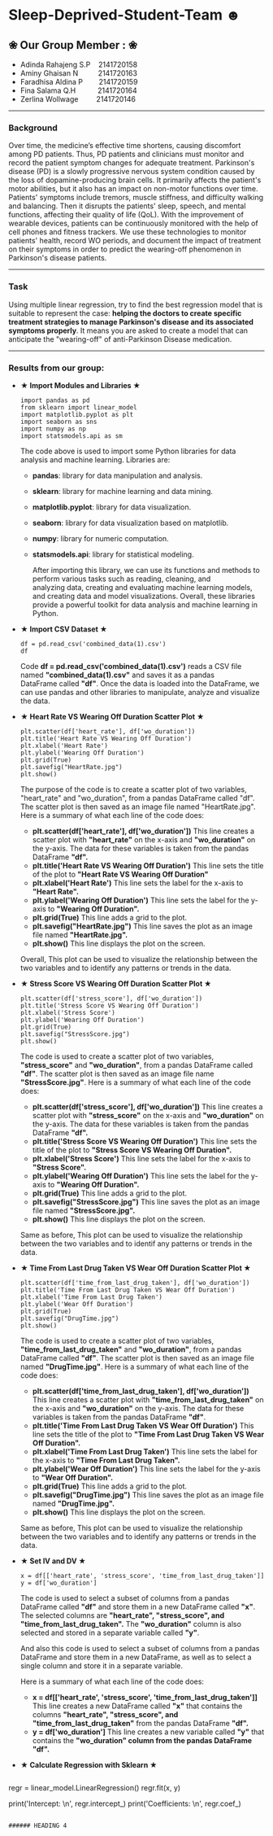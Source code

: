 # Sleep-Deprived-Student-Team ☻

## ❀ Our Group Member : ❀
- Adinda Rahajeng S.P &nbsp;&nbsp;&nbsp;2141720158
- Aminy Ghaisan N &nbsp;&nbsp;&nbsp;&nbsp;&nbsp;&nbsp;&nbsp;&nbsp; 2141720163
- Faradhisa Aldina P &nbsp;&nbsp;&nbsp;&nbsp;&nbsp;&nbsp;  2141720159
- Fina Salama Q.H &nbsp;&nbsp;&nbsp;&nbsp;&nbsp;&nbsp;&nbsp;&nbsp;&nbsp;  2141720164
- Zerlina Wollwage&nbsp;&nbsp;&nbsp;&nbsp;&nbsp;&nbsp;&nbsp;&nbsp; 2141720146
---
### Background
Over time, the medicine’s effective time shortens, causing discomfort among PD patients. Thus, PD patients and clinicians must monitor and record the patient symptom changes for adequate treatment. Parkinson's disease (PD) is a slowly progressive nervous system condition caused by the loss of dopamine-producing brain cells. It primarily affects the patient's motor abilities, but it also has an impact on non-motor functions over time. Patients' symptoms include tremors, muscle stiffness, and difficulty walking and balancing. Then it disrupts the patients' sleep, speech, and mental functions, affecting their quality of life (QoL). With the improvement of wearable devices, patients can be continuously monitored with the help of cell phones and fitness trackers. We use these technologies to monitor patients' health, record WO periods, and document the impact of treatment on their symptoms in order to predict the wearing-off phenomenon in Parkinson's disease patients.

---

### Task
Using multiple linear regression, try to find the best regression model that is suitable to represent the case: **helping the doctors to create specific treatment strategies to manage Parkinson's disease and its associated symptoms properly**. It means you are asked to create a model that can anticipate the "wearing-off" of anti-Parkinson Disease medication.

---
### Results from our group:
* **★ Import Modules and Libraries ★**
  &nbsp;&nbsp;
  ```
  import pandas as pd
  from sklearn import linear_model
  import matplotlib.pyplot as plt
  import seaborn as sns
  import numpy as np
  import statsmodels.api as sm
  ```
  The code above is used to import some Python libraries for data analysis and machine learning. Libraries are:
  * **pandas**: library for data manipulation and analysis.
  * **sklearn**: library for machine learning and data mining.
  * **matplotlib.pyplot**: library for data visualization.
  * **seaborn**: library for data visualization based on matplotlib.
  * **numpy**: library for numeric computation.
  * **statsmodels.api**: library for statistical modeling.

    After importing this library, we can use its functions and methods to perform various tasks such as reading, cleaning, and     
  analyzing data, creating and evaluating machine learning models, and creating data and model visualizations. Overall, these libraries 
  provide a powerful toolkit for data analysis and machine learning in Python.

* **★ Import CSV Dataset ★**
  &nbsp;&nbsp;
  ```
  df = pd.read_csv('combined_data(1).csv')
  df
  ```
  Code **df = pd.read_csv('combined_data(1).csv')** reads a CSV file named **"combined_data(1).csv"** and saves it as a pandas     
  DataFrame called **"df"**. Once the data is loaded into the DataFrame, we can use pandas and other libraries to manipulate, analyze 
  and visualize the data.

* **★ Heart Rate VS Wearing Off Duration Scatter Plot ★**
  &nbsp;&nbsp;
  ```
  plt.scatter(df['heart_rate'], df['wo_duration'])
  plt.title('Heart Rate VS Wearing Off Duration')
  plt.xlabel('Heart Rate')
  plt.ylabel('Wearing Off Duration')
  plt.grid(True)
  plt.savefig("HeartRate.jpg")
  plt.show()
  ```
  The purpose of the code is to create a scatter plot of two variables, "heart_rate" and "wo_duration", from a pandas DataFrame called    "df". The scatter plot is then saved as an image file named "HeartRate.jpg". Here is a summary of what each line of the code does:
  * **plt.scatter(df['heart_rate'], df['wo_duration'])**
      This line creates a scatter plot with **"heart_rate"** on the x-axis and **"wo_duration"** on the y-axis. The data for these            variables is taken from the pandas DataFrame **"df".**
  * **plt.title('Heart Rate VS Wearing Off Duration')**
      This line sets the title of the plot to **"Heart Rate VS Wearing Off Duration"**
  * **plt.xlabel('Heart Rate')**
      This line sets the label for the x-axis to **"Heart Rate".**
  * **plt.ylabel('Wearing Off Duration')**
      This line sets the label for the y-axis to **"Wearing Off Duration".**
  * **plt.grid(True)**
      This line adds a grid to the plot.
  * **plt.savefig("HeartRate.jpg")**
      This line saves the plot as an image file named **"HeartRate.jpg".**
  * **plt.show()**
      This line displays the plot on the screen.
    
  Overall, This plot can be used to visualize the relationship between the two variables and to identify any patterns or trends in the     data.

* **★ Stress Score VS Wearing Off Duration Scatter Plot ★**
  &nbsp;&nbsp;
  ```
  plt.scatter(df['stress_score'], df['wo_duration'])
  plt.title('Stress Score VS Wearing Off Duration')
  plt.xlabel('Stress Score')
  plt.ylabel('Wearing Off Duration')
  plt.grid(True)
  plt.savefig("StressScore.jpg")
  plt.show()
  ```
   The code is used to create a scatter plot of two variables, **"stress_score"** and **"wo_duration"**, from a pandas DataFrame called **"df"**. The scatter plot is then saved as an image file name  **"StressScore.jpg"**. Here is a summary of what each line of the code does:
  * **plt.scatter(df['stress_score'], df['wo_duration'])**
      This line creates a scatter plot with **"stress_score"** on the x-axis and **"wo_duration"** on the y-axis.       The data for these variables is taken from the pandas DataFrame **"df".**
  * **plt.title('Stress Score VS Wearing Off Duration')**
      This line sets the title of the plot to **"Stress Score VS Wearing Off Duration".**
  * **plt.xlabel('Stress Score')**
      This line sets the label for the x-axis to **"Stress Score".**
  * **plt.ylabel('Wearing Off Duration')**
      This line sets the label for the y-axis to **"Wearing Off Duration".**
  * **plt.grid(True)**
      This line adds a grid to the plot.
  * **plt.savefig("StressScore.jpg")**
      This line saves the plot as an image file named **"StressScore.jpg".**
  * **plt.show()**
      This line displays the plot on the screen.

  Same as before, This plot can be used to visualize the relationship between the two variables and to identif  any patterns or trends in the data.

* **★ Time From Last Drug Taken VS Wear Off Duration Scatter Plot ★**
  &nbsp;&nbsp;
  ```
  plt.scatter(df['time_from_last_drug_taken'], df['wo_duration'])
  plt.title('Time From Last Drug Taken VS Wear Off Duration')
  plt.xlabel('Time From Last Drug Taken')
  plt.ylabel('Wear Off Duration')
  plt.grid(True)
  plt.savefig("DrugTime.jpg")
  plt.show()
  ```
  The code is used to create a scatter plot of two variables, **"time_from_last_drug_taken"** and **"wo_duration"**, from a pandas DataFrame called **"df"**. The scatter plot is then saved as an image file named **"DrugTime.jpg"**. Here is a summary of what each line of the code does:
  * **plt.scatter(df['time_from_last_drug_taken'], df['wo_duration'])**
      This line creates a scatter plot with **"time_from_last_drug_taken"** on the x-axis and **"wo_duration"**         on the y-axis. The data for these variables is taken from the pandas DataFrame **"df"**.
  * **plt.title('Time From Last Drug Taken VS Wear Off Duration')**
      This line sets the title of the plot to **"Time From Last Drug Taken VS Wear Off Duration".**
  * **plt.xlabel('Time From Last Drug Taken')**
      This line sets the label for the x-axis to **"Time From Last Drug Taken".**
  * **plt.ylabel('Wear Off Duration')**
      This line sets the label for the y-axis to **"Wear Off Duration".**
  * **plt.grid(True)**
      This line adds a grid to the plot.
  * **plt.savefig("DrugTime.jpg")**
      This line saves the plot as an image file named **"DrugTime.jpg".**
  * **plt.show()**
      This line displays the plot on the screen.

   Same as before, This plot can be used to visualize the relationship between the two variables and to identify any patterns or trends in the data.

* **★ Set IV and DV ★**
  &nbsp;&nbsp;
  ```
  x = df[['heart_rate', 'stress_score', 'time_from_last_drug_taken']]
  y = df['wo_duration']
  ```
  The code is used to select a subset of columns from a pandas DataFrame called **"df"** and store them in a new DataFrame called **"x"**. The selected columns are **"heart_rate", "stress_score", and "time_from_last_drug_taken".** The **"wo_duration"** column is also selected and stored in a separate variable called **"y"**. 

  And also this code is used to select a subset of columns from a pandas DataFrame and store them in a new DataFrame, as well as to select a single column and store it in a separate variable. 

  Here is a summary of what each line of the code does:
  * **x = df[['heart_rate', 'stress_score', 'time_from_last_drug_taken']]**
      This line creates a new DataFrame called **"x"** that contains the columns **"heart_rate", "stress_score",        and "time_from_last_drug_taken"** from the pandas DataFrame **"df".**
  * **y = df['wo_duration']**
      This line creates a new variable called **"y"** that contains the **"wo_duration" column from the pandas          DataFrame "df".**

* **★ Calculate Regression with Sklearn ★**
 &nbsp;&nbsp;
  ```
regr = linear_model.LinearRegression()
regr.fit(x, y)

print('Intercept: \n', regr.intercept_)
print('Coefficients: \n', regr.coef_)
 ```
  
###### HEADING 4
